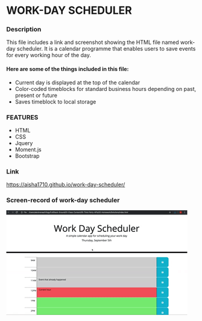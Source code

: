 # WORK-DAY SCHEDULER

### Description

This file includes a link and screenshot showing the HTML file named work-day scheduler. It is a calendar programme that enables users to save events for every working hour of the day.

#### Here are some of the things included in this file:

- Current day is displayed at the top of the calendar
- Color-coded timeblocks for standard business hours depending on past, present or future
- Saves timeblock to local storage

### FEATURES

- HTML
- CSS
- Jquery
- Moment.js
- Bootstrap

### Link

https://aisha1710.github.io/work-day-scheduler/

### Screen-record of work-day scheduler

![screen-record of work-day scheduler](./Assets/images/05-third-party-apis-homework-demo.gif)
